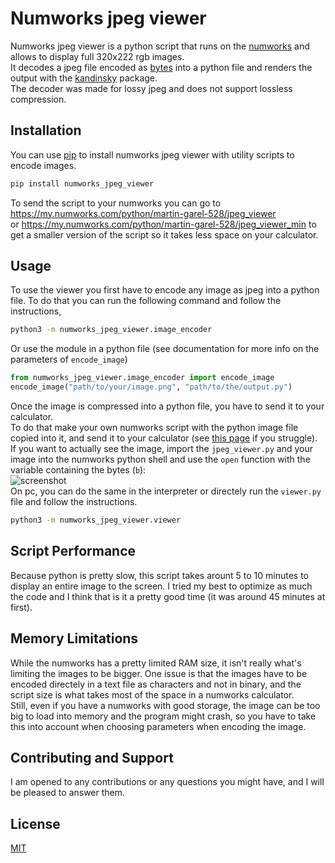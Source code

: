 # Numworks jpeg viewer
Numworks jpeg viewer is a python script that runs on the [numworks](https://www.numworks.com/) and allows to display full 320x222 rgb images.  
It decodes a jpeg file encoded as [bytes](https://docs.python.org/3/library/stdtypes.html#bytes) into a python file and renders the output with the [kandinsky](https://pypi.org/project/kandinsky/) package.  
The decoder was made for lossy jpeg and does not support lossless compression.

## Installation
You can use [pip](https://pip.pypa.io/en/stable/) to install numworks jpeg viewer with utility scripts to encode images.
```bash
pip install numworks_jpeg_viewer
```
To send the script to your numworks you can go to https://my.numworks.com/python/martin-garel-528/jpeg_viewer  
or https://my.numworks.com/python/martin-garel-528/jpeg_viewer_min to get a smaller version of the script so it takes less space on your calculator.

## Usage
To use the viewer you first have to encode any image as jpeg into a python file. To do that you can run the following command and follow the instructions,
```bash
python3 -m numworks_jpeg_viewer.image_encoder
```
Or use the module in a python file (see documentation for more info on the parameters of `encode_image`)
```python
from numworks_jpeg_viewer.image_encoder import encode_image
encode_image("path/to/your/image.png", "path/to/the/output.py")
```
Once the image is compressed into a python file, you have to send it to your calculator.  
To do that make your own numworks script with the python image file copied into it, and send it to your calculator (see [this page](https://www.numworks.com/support/connect/script/) if you struggle).  
If you want to actually see the image, import the `jpeg_viewer.py` and your image into the numworks python shell and use the `open` function with the variable containing the bytes (`b`):  
![screenshot](https://github.com/user-attachments/assets/b22b8fae-b01e-4aa8-adaf-f30757d2e242)  
On pc, you can do the same in the interpreter or directely run the `viewer.py` file and follow the instructions.
```bash
python3 -m numworks_jpeg_viewer.viewer
```

## Script Performance
Because python is pretty slow, this script takes arount 5 to 10 minutes to display an entire image to the screen. I tried my best to optimize as much the code and I think that is it a pretty good time (it was around 45 minutes at first).

## Memory Limitations
While the numworks has a pretty limited RAM size, it isn't really what's limiting the images to be bigger. One issue is that the images have to be encoded directely in a text file as characters and not in binary, and the script size is what takes most of the space in a numworks calculator.  
Still, even if you have a numworks with good storage, the image can be too big to load into memory and the program might crash, so you have to take this into account when choosing parameters when encoding the image.

## Contributing and Support
I am opened to any contributions or any questions you might have, and I will be pleased to answer them.

## License
[MIT](https://choosealicense.com/licenses/mit/)
